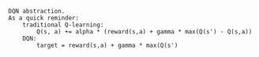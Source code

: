     DQN abstraction.
    As a quick reminder:
        traditional Q-learning:
            Q(s, a) += alpha * (reward(s,a) + gamma * max(Q(s') - Q(s,a))
        DQN:
            target = reward(s,a) + gamma * max(Q(s')
